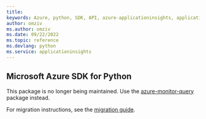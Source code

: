 ```yaml
---
title: 
keywords: Azure, python, SDK, API, azure-applicationinsights, applicationinsights
author: omziv
ms.author: omziv
ms.date: 09/22/2022
ms.topic: reference
ms.devlang: python
ms.service: applicationinsights
---
```

## Microsoft Azure SDK for Python

This package is no longer being maintained. Use the [azure-monitor-query](https://pypi.org/project/azure-monitor-query/) package instead.

For migration instructions, see the [migration guide](https://aka.ms/azsdk/python/migrate/ai-to-monitor-query).
